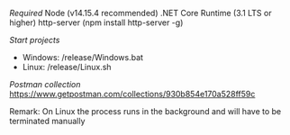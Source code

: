 *Required*
	Node (v14.15.4 recommended) 
	.NET Core Runtime (3.1 LTS or higher)
	http-server (npm install http-server -g)


*Start projects*
* Windows: /release/Windows.bat
* Linux: /release/Linux.sh


*Postman collection*
https://www.getpostman.com/collections/930b854e170a528ff59c


Remark: On Linux the process runs in the background and will have to be terminated manually